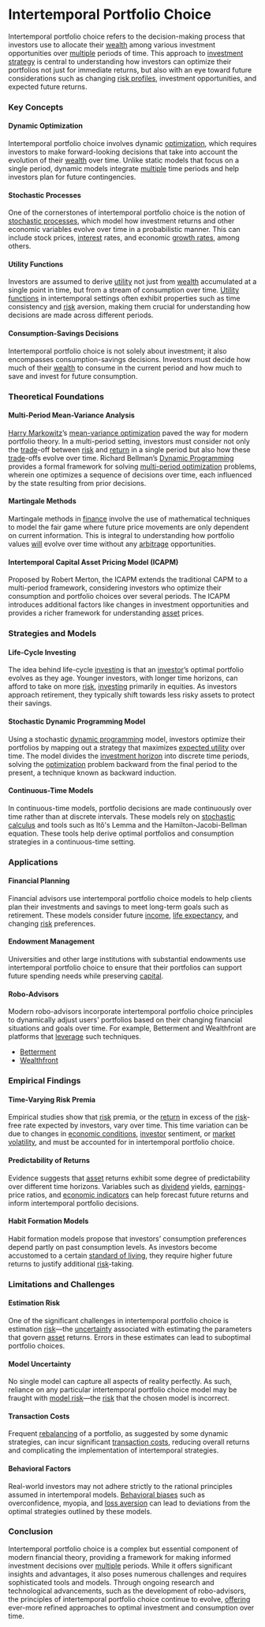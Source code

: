 # Intertemporal Portfolio Choice

Intertemporal portfolio choice refers to the decision-making process that investors use to allocate their [wealth](../w/wealth.md) among various investment opportunities over [multiple](../m/multiple.md) periods of time. This approach to [investment strategy](../i/investment_strategy.md) is central to understanding how investors can optimize their portfolios not just for immediate returns, but also with an eye toward future considerations such as changing [risk profiles](../r/risk_profiles.md), investment opportunities, and expected future returns.

### Key Concepts

#### Dynamic Optimization
Intertemporal portfolio choice involves dynamic [optimization](../o/optimization.md), which requires investors to make forward-looking decisions that take into account the evolution of their [wealth](../w/wealth.md) over time. Unlike static models that focus on a single period, dynamic models integrate [multiple](../m/multiple.md) time periods and help investors plan for future contingencies.

#### Stochastic Processes
One of the cornerstones of intertemporal portfolio choice is the notion of [stochastic processes](../s/stochastic_processes.md), which model how investment returns and other economic variables evolve over time in a probabilistic manner. This can include stock prices, [interest](../i/interest.md) rates, and economic [growth rates](../g/growth_rates_in_trading.md), among others.

#### Utility Functions
Investors are assumed to derive [utility](../u/utility.md) not just from [wealth](../w/wealth.md) accumulated at a single point in time, but from a stream of consumption over time. [Utility functions](../u/utility_functions_in_trading.md) in intertemporal settings often exhibit properties such as time consistency and [risk](../r/risk.md) aversion, making them crucial for understanding how decisions are made across different periods.

#### Consumption-Savings Decisions
Intertemporal portfolio choice is not solely about investment; it also encompasses consumption-savings decisions. Investors must decide how much of their [wealth](../w/wealth.md) to consume in the current period and how much to save and invest for future consumption. 

### Theoretical Foundations

#### Multi-Period Mean-Variance Analysis
[Harry Markowitz](../h/harry_markowitz.md)’s [mean-variance optimization](../m/mean-variance_optimization.md) paved the way for modern portfolio theory. In a multi-period setting, investors must consider not only the [trade](../t/trade.md)-off between [risk](../r/risk.md) and [return](../r/return.md) in a single period but also how these [trade](../t/trade.md)-offs evolve over time. Richard Bellman’s [Dynamic Programming](../d/dynamic_programming_in_trading.md) provides a formal framework for solving [multi-period optimization](../m/multi-period_optimization.md) problems, wherein one optimizes a sequence of decisions over time, each influenced by the state resulting from prior decisions.

#### Martingale Methods
Martingale methods in [finance](../f/finance.md) involve the use of mathematical techniques to model the fair game where future price movements are only dependent on current information. This is integral to understanding how portfolio values [will](../w/will.md) evolve over time without any [arbitrage](../a/arbitrage.md) opportunities.

#### Intertemporal Capital Asset Pricing Model (ICAPM)
Proposed by Robert Merton, the ICAPM extends the traditional CAPM to a multi-period framework, considering investors who optimize their consumption and portfolio choices over several periods. The ICAPM introduces additional factors like changes in investment opportunities and provides a richer framework for understanding [asset](../a/asset.md) prices.

### Strategies and Models

#### Life-Cycle Investing
The idea behind life-cycle [investing](../i/investing.md) is that an [investor](../i/investor.md)’s optimal portfolio evolves as they age. Younger investors, with longer time horizons, can afford to take on more [risk](../r/risk.md), [investing](../i/investing.md) primarily in equities. As investors approach retirement, they typically shift towards less risky assets to protect their savings.

#### Stochastic Dynamic Programming Model
Using a stochastic [dynamic programming](../d/dynamic_programming_in_trading.md) model, investors optimize their portfolios by mapping out a strategy that maximizes [expected utility](../e/expected_utility.md) over time. The model divides the [investment horizon](../i/investment_horizon.md) into discrete time periods, solving the [optimization](../o/optimization.md) problem backward from the final period to the present, a technique known as backward induction.

#### Continuous-Time Models
In continuous-time models, portfolio decisions are made continuously over time rather than at discrete intervals. These models rely on [stochastic calculus](../s/stochastic_calculus.md) and tools such as Itô's Lemma and the Hamilton-Jacobi-Bellman equation. These tools help derive optimal portfolios and consumption strategies in a continuous-time setting.

### Applications

#### Financial Planning
Financial advisors use intertemporal portfolio choice models to help clients plan their investments and savings to meet long-term goals such as retirement. These models consider future [income](../i/income.md), [life expectancy](../l/life_expectancy.md), and changing [risk](../r/risk.md) preferences.

#### Endowment Management
Universities and other large institutions with substantial endowments use intertemporal portfolio choice to ensure that their portfolios can support future spending needs while preserving [capital](../c/capital.md).

#### Robo-Advisors
Modern robo-advisors incorporate intertemporal portfolio choice principles to dynamically adjust users' portfolios based on their changing financial situations and goals over time. For example, Betterment and Wealthfront are platforms that [leverage](../l/leverage.md) such techniques. 
- [Betterment](https://www.betterment.com/)
- [Wealthfront](https://www.wealthfront.com/)

### Empirical Findings

#### Time-Varying Risk Premia
Empirical studies show that [risk](../r/risk.md) premia, or the [return](../r/return.md) in excess of the [risk](../r/risk.md)-free rate expected by investors, vary over time. This time variation can be due to changes in [economic conditions](../e/economic_conditions.md), [investor](../i/investor.md) sentiment, or [market](../m/market.md) [volatility](../v/volatility.md), and must be accounted for in intertemporal portfolio choice.

#### Predictability of Returns
Evidence suggests that [asset](../a/asset.md) returns exhibit some degree of predictability over different time horizons. Variables such as [dividend](../d/dividend.md) yields, [earnings](../e/earnings.md)-price ratios, and [economic indicators](../e/economic_indicators.md) can help forecast future returns and inform intertemporal portfolio decisions.

#### Habit Formation Models
Habit formation models propose that investors’ consumption preferences depend partly on past consumption levels. As investors become accustomed to a certain [standard of living](../s/standard_of_living.md), they require higher future returns to justify additional [risk](../r/risk.md)-taking.

### Limitations and Challenges

#### Estimation Risk
One of the significant challenges in intertemporal portfolio choice is estimation [risk](../r/risk.md)—the [uncertainty](../u/uncertainty_in_trading.md) associated with estimating the parameters that govern [asset](../a/asset.md) returns. Errors in these estimates can lead to suboptimal portfolio choices.

#### Model Uncertainty
No single model can capture all aspects of reality perfectly. As such, reliance on any particular intertemporal portfolio choice model may be fraught with [model risk](../m/model_risk.md)—the [risk](../r/risk.md) that the chosen model is incorrect.

#### Transaction Costs
Frequent [rebalancing](../r/rebalancing.md) of a portfolio, as suggested by some dynamic strategies, can incur significant [transaction costs](../t/transaction_costs.md), reducing overall returns and complicating the implementation of intertemporal strategies.

#### Behavioral Factors
Real-world investors may not adhere strictly to the rational principles assumed in intertemporal models. [Behavioral biases](../b/behavioral_biases_in_trading.md) such as overconfidence, myopia, and [loss aversion](../l/loss_aversion.md) can lead to deviations from the optimal strategies outlined by these models.

### Conclusion
Intertemporal portfolio choice is a complex but essential component of modern financial theory, providing a framework for making informed investment decisions over [multiple](../m/multiple.md) periods. While it offers significant insights and advantages, it also poses numerous challenges and requires sophisticated tools and models. Through ongoing research and technological advancements, such as the development of robo-advisors, the principles of intertemporal portfolio choice continue to evolve, [offering](../o/offering.md) ever-more refined approaches to optimal investment and consumption over time.

